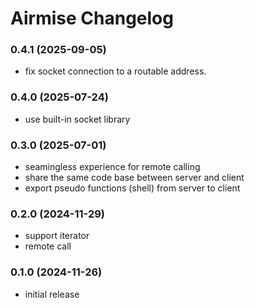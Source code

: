 # Airmise Changelog

### 0.4.1 (2025-09-05)

- fix socket connection to a routable address.

### 0.4.0 (2025-07-24)

- use built-in socket library

### 0.3.0 (2025-07-01)

- seamingless experience for remote calling
- share the same code base between server and client
- export pseudo functions (shell) from server to client

### 0.2.0 (2024-11-29)

- support iterator
- remote call

### 0.1.0 (2024-11-26)

- initial release
